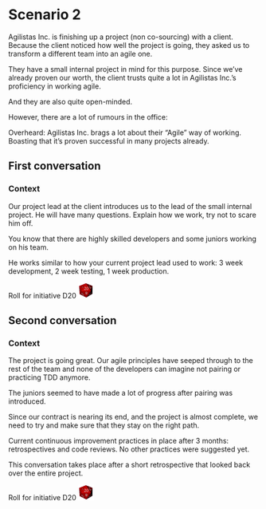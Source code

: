 [D20]: /images/d20.gif "D20"
[D10]: /images/d10.png "D10"
[D4]: /images/d4.png "D4"
# Scenario 2

Agilistas Inc. is finishing up a project (non co-sourcing) with a client. Because the client noticed how well the project is going, they asked us to transform a different team into an agile one.

They have a small internal project in mind for this purpose. Since we’ve already proven our worth, the client trusts quite a lot in Agilistas Inc.’s proficiency in working agile.

And they are also quite open-minded.

However, there are a lot of rumours in the office:

Overheard: Agilistas Inc. brags a lot about their “Agile” way of working. Boasting that it’s proven successful in many projects already.

## First conversation

### Context

Our project lead at the client introduces us to the lead of the small internal project. He will have many questions. Explain how we work, try not to scare him off.

You know that there are highly skilled developers and some juniors working on his team.

He works similar to how your current project lead used to work: 3 week development, 2 week testing, 1 week production.

Roll for initiative D20 ![D20] 

## Second conversation

### Context

The project is going great. Our agile principles have seeped through to the rest of the team and none of the developers can imagine not pairing or practicing TDD anymore.

The juniors seemed to have made a lot of progress after pairing was introduced.

Since our contract is nearing its end, and the project is almost complete, we need to try and make sure that they stay on the right path.

Current continuous improvement practices in place after 3 months: retrospectives and code reviews. No other practices were suggested yet.

This conversation takes place after a short retrospective that looked back over the entire project.

Roll for initiative D20 ![D20] 